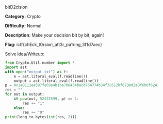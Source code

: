 bitD2cision

**Category:** Crypto

**Difficulty:** Normal

**Description:** Make your decision bit by bit, again!

**Flag:** ictf{chEck_t0rsion_aft3r_pa1ring_3f1d7aec}

Solve idea/Writeup: 

```python
from Crypto.Util.number import *
import ast
with open("output.txt") as f:
    n = ast.literal_eval(f.readline())
    output = ast.literal_eval(f.readline())
p = 0x1a0111ea397fe69a4b1ba7b6434bacd764774b84f38512bf6730d2a0f6b0f6241eabfffeb153ffffb9feffffffffaaab
res = ""
for out in output:
    if pow(out, 52437899, p) == 1:
        res += "1"
    else:
        res += "0"
print(long_to_bytes(int(res, 2)))
```